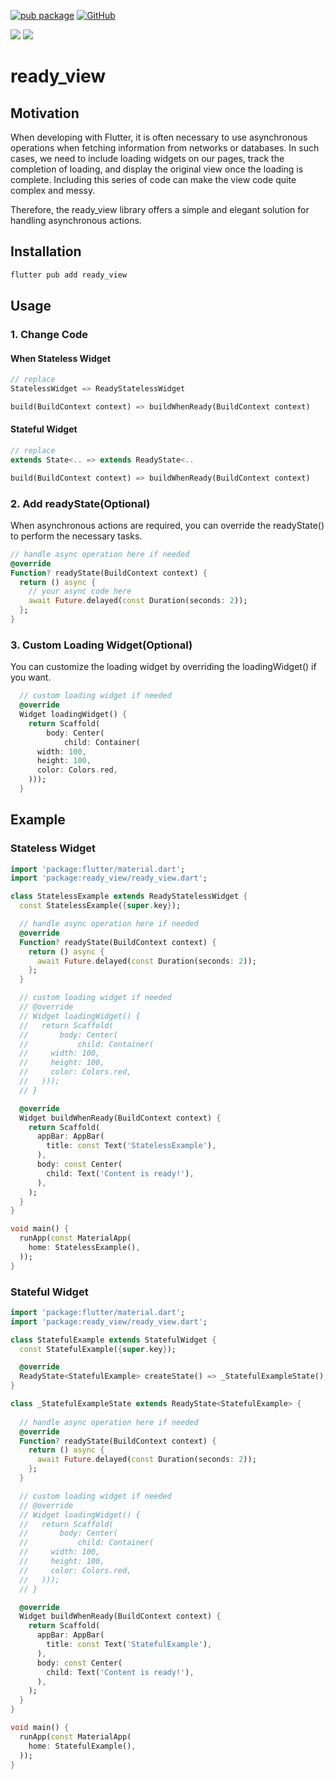 


[![pub package](https://img.shields.io/pub/v/ready_view.svg)](https://pub.dartlang.org/packages/ready_view)
[![GitHub](https://img.shields.io/github/stars/melodysdreamj/ready_view.svg?style=social&label=Star)](https://github.com/melodysdreamj/ready_view)

[![](https://img.shields.io/badge/DISCORD-JOIN%20SERVER-5663F7?style=for-the-badge&logo=discord&logoColor=white)](https://discord.gg/zXXHvAXCug)
[![](https://img.shields.io/badge/KakaoTalk-Join%20Room-FEE500?style=for-the-badge&logo=kakao)](https://open.kakao.com/o/gEwrffbg)

# ready_view
## Motivation
When developing with Flutter, it is often necessary to use asynchronous operations when fetching information from networks or databases. In such cases, we need to include loading widgets on our pages, track the completion of loading, and display the original view once the loading is complete. Including this series of code can make the view code quite complex and messy.

Therefore, the ready_view library offers a simple and elegant solution for handling asynchronous actions.

##  Installation
```dart
flutter pub add ready_view
```

## Usage
### 1. Change Code
#### When Stateless Widget
```dart
// replace
StatelessWidget => ReadyStatelessWidget

build(BuildContext context) => buildWhenReady(BuildContext context)
```

#### Stateful Widget
```dart
// replace
extends State<.. => extends ReadyState<..

build(BuildContext context) => buildWhenReady(BuildContext context)
```

### 2. Add readyState(Optional)
When asynchronous actions are required, you can override the readyState() to perform the necessary tasks.
```dart
// handle async operation here if needed
@override
Function? readyState(BuildContext context) {
  return () async {
    // your async code here
    await Future.delayed(const Duration(seconds: 2));
  };
}
```

### 3. Custom Loading Widget(Optional)
You can customize the loading widget by overriding the loadingWidget() if you want.
```dart
  // custom loading widget if needed
  @override
  Widget loadingWidget() {
    return Scaffold(
        body: Center(
            child: Container(
      width: 100,
      height: 100,
      color: Colors.red,
    )));
  }
```

## Example
### Stateless Widget
```dart
import 'package:flutter/material.dart';
import 'package:ready_view/ready_view.dart';

class StatelessExample extends ReadyStatelessWidget {
  const StatelessExample({super.key});

  // handle async operation here if needed
  @override
  Function? readyState(BuildContext context) {
    return () async {
      await Future.delayed(const Duration(seconds: 2));
    };
  }

  // custom loading widget if needed
  // @override
  // Widget loadingWidget() {
  //   return Scaffold(
  //       body: Center(
  //           child: Container(
  //     width: 100,
  //     height: 100,
  //     color: Colors.red,
  //   )));
  // }

  @override
  Widget buildWhenReady(BuildContext context) {
    return Scaffold(
      appBar: AppBar(
        title: const Text('StatelessExample'),
      ),
      body: const Center(
        child: Text('Content is ready!'),
      ),
    );
  }
}

void main() {
  runApp(const MaterialApp(
    home: StatelessExample(),
  ));
}
```

### Stateful Widget
```dart
import 'package:flutter/material.dart';
import 'package:ready_view/ready_view.dart';

class StatefulExample extends StatefulWidget {
  const StatefulExample({super.key});

  @override
  ReadyState<StatefulExample> createState() => _StatefulExampleState();
}

class _StatefulExampleState extends ReadyState<StatefulExample> {
  
  // handle async operation here if needed
  @override
  Function? readyState(BuildContext context) {
    return () async {
      await Future.delayed(const Duration(seconds: 2));
    };
  }

  // custom loading widget if needed
  // @override
  // Widget loadingWidget() {
  //   return Scaffold(
  //       body: Center(
  //           child: Container(
  //     width: 100,
  //     height: 100,
  //     color: Colors.red,
  //   )));
  // }

  @override
  Widget buildWhenReady(BuildContext context) {
    return Scaffold(
      appBar: AppBar(
        title: const Text('StatefulExample'),
      ),
      body: const Center(
        child: Text('Content is ready!'),
      ),
    );
  }
}

void main() {
  runApp(const MaterialApp(
    home: StatefulExample(),
  ));
}
```